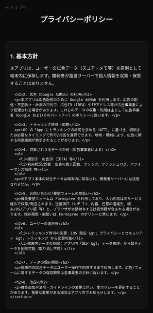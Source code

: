 <!doctype html>
<html lang="ja">
<head>
  <meta charset="utf-8">
  <title>プライバシーポリシー | Tennis Advisor</title>
  <meta name="viewport" content="width=device-width,initial-scale=1">
  <style>
    :root{ --bg:#0B0B0B; --card:#111213; --text:#F4F4F4; --text2:#CFCFCF; --accent:#2C8A3B; --accent2:#7B3FA1; --sep:#2A2C29; }
    *,*::before,*::after{ box-sizing:border-box; }
    html,body{ margin:0; padding:0; background:var(--bg); color:var(--text); font-family:system-ui,-apple-system,"Segoe UI",Roboto,"Noto Sans JP",sans-serif; }
    a{ color:var(--accent2); text-decoration:none; } a:hover{text-decoration:underline;}
    .container{ max-width:900px; margin:0 auto; padding:16px; }
    header h1{ margin:12px 0; font-size:24px; }
    .card{ background:var(--card); border:1px solid var(--sep); border-radius:16px; padding:16px; }
    h2{ font-size:18px; margin:18px 0 6px; }
    p,li{ color:var(--text); line-height:1.8; }
    ul{ margin:8px 0 0 18px; color:var(--text2); }
    nav{ margin-top:6px; font-size:14px; }
  </style>
</head>
<body>
  <div class="container">
    <nav><a href="./">← トップへ</a></nav>
    <header><h1>プライバシーポリシー</h1></header>
    <section class="card">
      <h2>1. 基本方針</h2>
      <p>本アプリは、ユーザーの試合データ（スコア・メモ等）を原則として端末内に保存します。開発者が独自サーバーで個人情報を収集・保管することはありません。</p>

      <h2>2. 広告（Google AdMob）の利用</h2>
      <p>本アプリは広告配信のために Google AdMob を利用します。広告の配信・不正防止・計測の目的で、広告ID（IDFA）やIPアドレス等が広告事業者により処理される場合があります。これらのデータの収集・利用は主として広告事業者（Google およびそのパートナー）のポリシーに従います。</p>

      <h2>3. トラッキング許可・同意</h2>
      <p>iOS の「App にトラッキングの許可を求める（ATT）」に基づき、初回または必要なタイミングで許可/拒否を選択できます。地域・規制により、広告に関する同意画面が表示されることがあります。</p>

      <h2>4. 収集されうるデータの例（広告事業者による）</h2>
      <ul>
        <li>識別子：広告ID（IDFA）等</li>
        <li>利用状況/診断：広告の表示回数、クリック、クラッシュログ、パフォーマンス指標 等</li>
      </ul>
      <p>※アプリ本体の試合データは端末内に保存され、開発者サーバーには送信されません。</p>

      <h2>5. お問い合わせ/要望フォームの取扱い</h2>
      <p>機能要望フォームは Formspree を利用しており、入力内容は同サービス経由で保存/転送されます。送信項目（カテゴリ、内容、任意の連絡先、端末/OS/アプリ版 等）と、ブラウザが自動付与する技術情報が含まれる場合があります。保存期間・取扱いは Formspree のポリシーに準じます。</p>

      <h2>6. ユーザーの選択肢</h2>
      <ul>
        <li>トラッキング許可の変更：iOS 設定 &gt; プライバシーとセキュリティ &gt; トラッキング から変更可能</li>
        <li>端末内データの削除：アプリ内「設定 &gt; データ管理」から試合データを削除可能（取り消し不可）</li>
      </ul>

      <h2>7. データの保存期間</h2>
      <p>端末内の試合データはユーザー操作で削除するまで保持します。広告/フォームに関するデータの保存期間は各事業者の方針に従います。</p>

      <h2>8. 改定</h2>
      <p>機能追加や法令・ガイドラインの変更に伴い、本ポリシーを更新することがあります。重要な変更がある場合はアプリ内でお知らせします。</p>
    </section>
  </div>
</body>
</html>